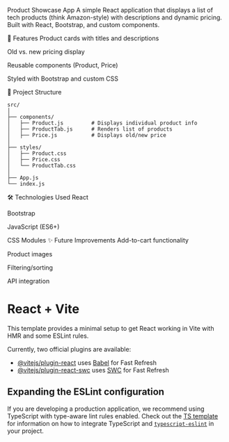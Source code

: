 Product Showcase App
A simple React application that displays a list of tech products (think Amazon-style)  with descriptions and dynamic pricing. Built with React, Bootstrap, and custom components.

🚀 Features
Product cards with titles and descriptions

Old vs. new pricing display

Reusable components (Product, Price)

Styled with Bootstrap and custom CSS

📁 Project Structure
```
src/
│
├── components/
│   ├── Product.js         # Displays individual product info
│   ├── ProductTab.js      # Renders list of products
│   ├── Price.js           # Displays old/new price
│
├── styles/
│   ├── Product.css
│   ├── Price.css
│   └── ProductTab.css
│
├── App.js
└── index.js

```

🛠️ Technologies Used
React

Bootstrap

JavaScript (ES6+)

CSS Modules
✨ Future Improvements
Add-to-cart functionality

Product images

Filtering/sorting

API integration



# React + Vite

This template provides a minimal setup to get React working in Vite with HMR and some ESLint rules.

Currently, two official plugins are available:

- [@vitejs/plugin-react](https://github.com/vitejs/vite-plugin-react/blob/main/packages/plugin-react) uses [Babel](https://babeljs.io/) for Fast Refresh
- [@vitejs/plugin-react-swc](https://github.com/vitejs/vite-plugin-react/blob/main/packages/plugin-react-swc) uses [SWC](https://swc.rs/) for Fast Refresh

## Expanding the ESLint configuration

If you are developing a production application, we recommend using TypeScript with type-aware lint rules enabled. Check out the [TS template](https://github.com/vitejs/vite/tree/main/packages/create-vite/template-react-ts) for information on how to integrate TypeScript and [`typescript-eslint`](https://typescript-eslint.io) in your project.
